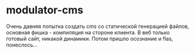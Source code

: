 # modulator-cms
Очень давняя попытка создать cms со статической генерацией файлов, основная фишка - компиляция на стороне клиента. В веб только готовый сайт, никакой динамики.
Потом пришло осознание и flas, понеслось...

